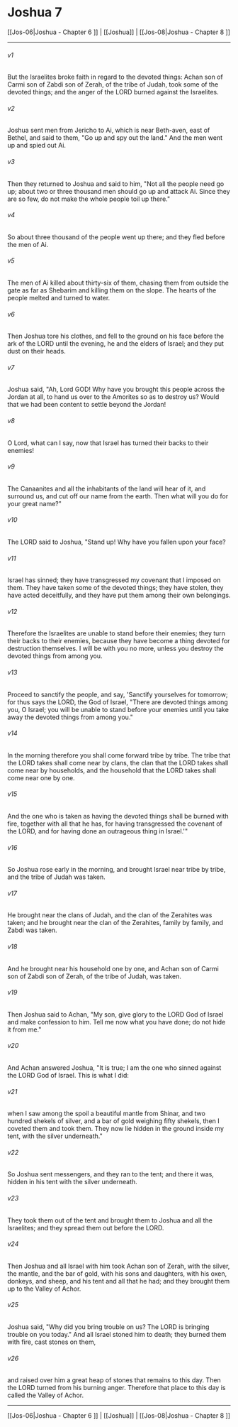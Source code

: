 # Joshua 7

[[Jos-06|Joshua - Chapter 6 ]] | [[Joshua]] | [[Jos-08|Joshua - Chapter 8 ]]
***

###### v1
But the Israelites broke faith in regard to the devoted things: Achan son of Carmi son of Zabdi son of Zerah, of the tribe of Judah, took some of the devoted things; and the anger of the LORD burned against the Israelites.
###### v2
Joshua sent men from Jericho to Ai, which is near Beth-aven, east of Bethel, and said to them, "Go up and spy out the land." And the men went up and spied out Ai.
###### v3
Then they returned to Joshua and said to him, "Not all the people need go up; about two or three thousand men should go up and attack Ai. Since they are so few, do not make the whole people toil up there."
###### v4
So about three thousand of the people went up there; and they fled before the men of Ai.
###### v5
The men of Ai killed about thirty-six of them, chasing them from outside the gate as far as Shebarim and killing them on the slope. The hearts of the people melted and turned to water.
###### v6
Then Joshua tore his clothes, and fell to the ground on his face before the ark of the LORD until the evening, he and the elders of Israel; and they put dust on their heads.
###### v7
Joshua said, "Ah, Lord GOD! Why have you brought this people across the Jordan at all, to hand us over to the Amorites so as to destroy us? Would that we had been content to settle beyond the Jordan!
###### v8
O Lord, what can I say, now that Israel has turned their backs to their enemies!
###### v9
The Canaanites and all the inhabitants of the land will hear of it, and surround us, and cut off our name from the earth. Then what will you do for your great name?"
###### v10
The LORD said to Joshua, "Stand up! Why have you fallen upon your face?
###### v11
Israel has sinned; they have transgressed my covenant that I imposed on them. They have taken some of the devoted things; they have stolen, they have acted deceitfully, and they have put them among their own belongings.
###### v12
Therefore the Israelites are unable to stand before their enemies; they turn their backs to their enemies, because they have become a thing devoted for destruction themselves. I will be with you no more, unless you destroy the devoted things from among you.
###### v13
Proceed to sanctify the people, and say, 'Sanctify yourselves for tomorrow; for thus says the LORD, the God of Israel, "There are devoted things among you, O Israel; you will be unable to stand before your enemies until you take away the devoted things from among you."
###### v14
In the morning therefore you shall come forward tribe by tribe. The tribe that the LORD takes shall come near by clans, the clan that the LORD takes shall come near by households, and the household that the LORD takes shall come near one by one.
###### v15
And the one who is taken as having the devoted things shall be burned with fire, together with all that he has, for having transgressed the covenant of the LORD, and for having done an outrageous thing in Israel.'"
###### v16
So Joshua rose early in the morning, and brought Israel near tribe by tribe, and the tribe of Judah was taken.
###### v17
He brought near the clans of Judah, and the clan of the Zerahites was taken; and he brought near the clan of the Zerahites, family by family, and Zabdi was taken.
###### v18
And he brought near his household one by one, and Achan son of Carmi son of Zabdi son of Zerah, of the tribe of Judah, was taken.
###### v19
Then Joshua said to Achan, "My son, give glory to the LORD God of Israel and make confession to him. Tell me now what you have done; do not hide it from me."
###### v20
And Achan answered Joshua, "It is true; I am the one who sinned against the LORD God of Israel. This is what I did:
###### v21
when I saw among the spoil a beautiful mantle from Shinar, and two hundred shekels of silver, and a bar of gold weighing fifty shekels, then I coveted them and took them. They now lie hidden in the ground inside my tent, with the silver underneath."
###### v22
So Joshua sent messengers, and they ran to the tent; and there it was, hidden in his tent with the silver underneath.
###### v23
They took them out of the tent and brought them to Joshua and all the Israelites; and they spread them out before the LORD.
###### v24
Then Joshua and all Israel with him took Achan son of Zerah, with the silver, the mantle, and the bar of gold, with his sons and daughters, with his oxen, donkeys, and sheep, and his tent and all that he had; and they brought them up to the Valley of Achor.
###### v25
Joshua said, "Why did you bring trouble on us? The LORD is bringing trouble on you today." And all Israel stoned him to death; they burned them with fire, cast stones on them,
###### v26
and raised over him a great heap of stones that remains to this day. Then the LORD turned from his burning anger. Therefore that place to this day is called the Valley of Achor.

***

[[Jos-06|Joshua - Chapter 6 ]] | [[Joshua]] | [[Jos-08|Joshua - Chapter 8 ]]
